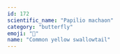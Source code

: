 ```yaml
---
id: 172
scientific_name: "Papilio machaon"
category: "butterfly"
emoji: "🦋"
name: "Common yellow swallowtail"
---
```

